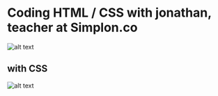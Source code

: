 # Coding HTML / CSS with jonathan,  teacher at Simplon.co

![alt text](https://a-h-exos-integration.netlify.app/images/cvHTML.jpg)

## with CSS

![alt text](https://a-h-exos-integration.netlify.app/images/cvCSS.jpg)